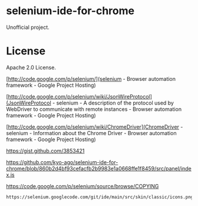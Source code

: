 selenium-ide-for-chrome
=======================

Unofficial project.

License
=======================
Apache 2.0 License.

[http://code.google.com/p/selenium/](selenium - Browser automation framework - Google Project Hosting)

[http://code.google.com/p/selenium/wiki/JsonWireProtocol](JsonWireProtocol - selenium - A description of the protocol used by WebDriver to communicate with remote instances - Browser automation framework - Google Project Hosting)

[http://code.google.com/p/selenium/wiki/ChromeDriver](ChromeDriver - selenium - Information about the Chrome Driver - Browser automation framework - Google Project Hosting)

https://gist.github.com/3853421

https://github.com/kyo-ago/selenium-ide-for-chrome/blob/860b2d4bf93cefacfb2b9983e1a0668ffe1f8459/src/panel/index.js

https://code.google.com/p/selenium/source/browse/COPYING

	https://selenium.googlecode.com/git/ide/main/src/skin/classic/icons.png